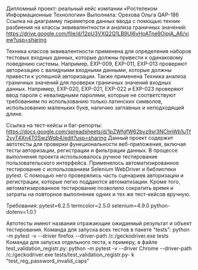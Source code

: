Дипломный проект: реальный кейс компании «Ростелеком Информационные Технологии»
Выполнила: Орехова Ольга QAP-186
Ссылка на диаграмму параметров данных ввода с помощью техник разбиения на классы эквивалентности и анализа граничных значений:
https://drive.google.com/file/d/12pU3VXQ2Q1LB9Ul6vHoATne9OipjA_A6/view?usp=sharing

Техника классов эквивалентности применена для определения наборов тестовых входных данных, которые должны привести к одинаковому поведению системы. Например, EXP-009, EXP-011, EXP-013 проверяют авторизацию с валидными входными данными, которые должны привести к успешной авторизации.
Также применена Техника анализа граничных значений для проверки граничных значений входных данных. Например, EXP-020, EXP-021, EXP-022 и EXP-023 проверяют ввод пароля с невалидными паролями, которые не соответствуют требованиям по использованию только латинских символов, использованию маленьких букв, наличию заглавных и неподходящей длине.

Ссылка на тест-кейсы и баг-репорты:
https://docs.google.com/spreadsheets/d/1pZWfgfW62byz9xr3NCImWb1uTf2vyT4Xn4T0SwzWqb4/edit?usp=sharing
Данный проект содержит автотесты для проверки функциональности веб-приложения, включая тесты авторизации, регистрации и фильтрации данных. В процессе выполнения проекта использовалось ручное тестирование пользовательского интерфейса. Применялось автоматизированное тестирование с использованием Selenium WebDriver и библиотеки pytest. С помощью него проверялись часть сценариев авторизации и регистрации, которые легко поддаются автоматизации. Кроме того, автоматизированное тестирование позволило сократить время и затраты на повторное выполнение одних и тех же тест-кейсов вручную. 

Требования:
pytest=6.2.5
termcolor=2.5.0
selenium=4.9.0
python-dotenv=1.0.1

Автотесты имеют названия отражающие ожидаемый результат и объект тестирования.
Команда для запуска всех тестов в пакете "tests":
python -m pytest -v --driver firefox --driver-path /c:/geckodriver.exe tests
Команда для запуска отдельного теста, к примеру, в файле test_validation_registr.py:
python -m pytest -v --driver Chrome --driver-path /c:/geckodriver.exe tests/test_validation_registr.py- k "test_reg_password_invalid_caps"
